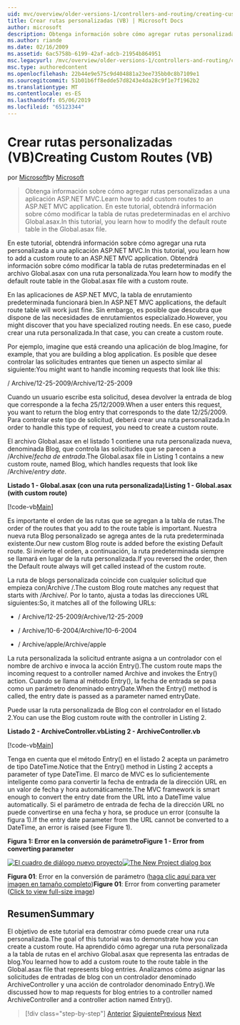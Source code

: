 ```yaml
---
uid: mvc/overview/older-versions-1/controllers-and-routing/creating-custom-routes-vb
title: Crear rutas personalizadas (VB) | Microsoft Docs
author: microsoft
description: Obtenga información sobre cómo agregar rutas personalizadas a una aplicación ASP.NET MVC. En este tutorial, obtendrá información sobre cómo modificar la tabla de rutas predeterminadas en el archivo Global.asax.
ms.author: riande
ms.date: 02/16/2009
ms.assetid: 6ac5758b-6199-42af-adcb-21954b864951
msc.legacyurl: /mvc/overview/older-versions-1/controllers-and-routing/creating-custom-routes-vb
msc.type: authoredcontent
ms.openlocfilehash: 22b44e9e575c9d404881a23ee735bb0c8b7109e1
ms.sourcegitcommit: 51b01b6ff8edde57d8243e4da28c9f1e7f1962b2
ms.translationtype: MT
ms.contentlocale: es-ES
ms.lasthandoff: 05/06/2019
ms.locfileid: "65123344"
---
```

# <a name="creating-custom-routes-vb"></a><span data-ttu-id="51612-104">Crear rutas personalizadas (VB)</span><span class="sxs-lookup"><span data-stu-id="51612-104">Creating Custom Routes (VB)</span></span>

<span data-ttu-id="51612-105">por [Microsoft](https://github.com/microsoft)</span><span class="sxs-lookup"><span data-stu-id="51612-105">by [Microsoft](https://github.com/microsoft)</span></span>

> <span data-ttu-id="51612-106">Obtenga información sobre cómo agregar rutas personalizadas a una aplicación ASP.NET MVC.</span><span class="sxs-lookup"><span data-stu-id="51612-106">Learn how to add custom routes to an ASP.NET MVC application.</span></span> <span data-ttu-id="51612-107">En este tutorial, obtendrá información sobre cómo modificar la tabla de rutas predeterminadas en el archivo Global.asax.</span><span class="sxs-lookup"><span data-stu-id="51612-107">In this tutorial, you learn how to modify the default route table in the Global.asax file.</span></span>

<span data-ttu-id="51612-108">En este tutorial, obtendrá información sobre cómo agregar una ruta personalizada a una aplicación ASP.NET MVC.</span><span class="sxs-lookup"><span data-stu-id="51612-108">In this tutorial, you learn how to add a custom route to an ASP.NET MVC application.</span></span> <span data-ttu-id="51612-109">Obtendrá información sobre cómo modificar la tabla de rutas predeterminadas en el archivo Global.asax con una ruta personalizada.</span><span class="sxs-lookup"><span data-stu-id="51612-109">You learn how to modify the default route table in the Global.asax file with a custom route.</span></span>

<span data-ttu-id="51612-110">En las aplicaciones de ASP.NET MVC, la tabla de enrutamiento predeterminada funcionará bien.</span><span class="sxs-lookup"><span data-stu-id="51612-110">In ASP.NET MVC applications, the default route table will work just fine.</span></span> <span data-ttu-id="51612-111">Sin embargo, es posible que descubra que dispone de las necesidades de enrutamientos especializado.</span><span class="sxs-lookup"><span data-stu-id="51612-111">However, you might discover that you have specialized routing needs.</span></span> <span data-ttu-id="51612-112">En ese caso, puede crear una ruta personalizada.</span><span class="sxs-lookup"><span data-stu-id="51612-112">In that case, you can create a custom route.</span></span>

<span data-ttu-id="51612-113">Por ejemplo, imagine que está creando una aplicación de blog.</span><span class="sxs-lookup"><span data-stu-id="51612-113">Imagine, for example, that you are building a blog application.</span></span> <span data-ttu-id="51612-114">Es posible que desee controlar las solicitudes entrantes que tienen un aspecto similar al siguiente:</span><span class="sxs-lookup"><span data-stu-id="51612-114">You might want to handle incoming requests that look like this:</span></span>

<span data-ttu-id="51612-115">/ Archive/12-25-2009</span><span class="sxs-lookup"><span data-stu-id="51612-115">/Archive/12-25-2009</span></span>

<span data-ttu-id="51612-116">Cuando un usuario escribe esta solicitud, desea devolver la entrada de blog que corresponde a la fecha 25/12/2009.</span><span class="sxs-lookup"><span data-stu-id="51612-116">When a user enters this request, you want to return the blog entry that corresponds to the date 12/25/2009.</span></span> <span data-ttu-id="51612-117">Para controlar este tipo de solicitud, deberá crear una ruta personalizada.</span><span class="sxs-lookup"><span data-stu-id="51612-117">In order to handle this type of request, you need to create a custom route.</span></span>

<span data-ttu-id="51612-118">El archivo Global.asax en el listado 1 contiene una ruta personalizada nueva, denominada Blog, que controla las solicitudes que se parecen a /Archive/*fecha de entrada*.</span><span class="sxs-lookup"><span data-stu-id="51612-118">The Global.asax file in Listing 1 contains a new custom route, named Blog, which handles requests that look like /Archive/*entry date*.</span></span>

<span data-ttu-id="51612-119">**Listado 1 - Global.asax (con una ruta personalizada)**</span><span class="sxs-lookup"><span data-stu-id="51612-119">**Listing 1 - Global.asax (with custom route)**</span></span>

[!code-vb[Main](creating-custom-routes-vb/samples/sample1.vb)]

<span data-ttu-id="51612-120">Es importante el orden de las rutas que se agregan a la tabla de rutas.</span><span class="sxs-lookup"><span data-stu-id="51612-120">The order of the routes that you add to the route table is important.</span></span> <span data-ttu-id="51612-121">Nuestra nueva ruta Blog personalizado se agrega antes de la ruta predeterminada existente.</span><span class="sxs-lookup"><span data-stu-id="51612-121">Our new custom Blog route is added before the existing Default route.</span></span> <span data-ttu-id="51612-122">Si invierte el orden, a continuación, la ruta predeterminada siempre se llamará en lugar de la ruta personalizada.</span><span class="sxs-lookup"><span data-stu-id="51612-122">If you reversed the order, then the Default route always will get called instead of the custom route.</span></span>

<span data-ttu-id="51612-123">La ruta de blogs personalizada coincide con cualquier solicitud que empieza con/Archive /.</span><span class="sxs-lookup"><span data-stu-id="51612-123">The custom Blog route matches any request that starts with /Archive/.</span></span> <span data-ttu-id="51612-124">Por lo tanto, ajusta a todas las direcciones URL siguientes:</span><span class="sxs-lookup"><span data-stu-id="51612-124">So, it matches all of the following URLs:</span></span>

- <span data-ttu-id="51612-125">/ Archive/12-25-2009</span><span class="sxs-lookup"><span data-stu-id="51612-125">/Archive/12-25-2009</span></span>

- <span data-ttu-id="51612-126">/ Archive/10-6-2004</span><span class="sxs-lookup"><span data-stu-id="51612-126">/Archive/10-6-2004</span></span>

- <span data-ttu-id="51612-127">/ Archive/apple</span><span class="sxs-lookup"><span data-stu-id="51612-127">/Archive/apple</span></span>

<span data-ttu-id="51612-128">La ruta personalizada la solicitud entrante asigna a un controlador con el nombre de archivo e invoca la acción Entry().</span><span class="sxs-lookup"><span data-stu-id="51612-128">The custom route maps the incoming request to a controller named Archive and invokes the Entry() action.</span></span> <span data-ttu-id="51612-129">Cuando se llama al método Entry(), la fecha de entrada se pasa como un parámetro denominado entryDate.</span><span class="sxs-lookup"><span data-stu-id="51612-129">When the Entry() method is called, the entry date is passed as a parameter named entryDate.</span></span>

<span data-ttu-id="51612-130">Puede usar la ruta personalizada de Blog con el controlador en el listado 2.</span><span class="sxs-lookup"><span data-stu-id="51612-130">You can use the Blog custom route with the controller in Listing 2.</span></span>

<span data-ttu-id="51612-131">**Listado 2 - ArchiveController.vb**</span><span class="sxs-lookup"><span data-stu-id="51612-131">**Listing 2 - ArchiveController.vb**</span></span>

[!code-vb[Main](creating-custom-routes-vb/samples/sample2.vb)]

<span data-ttu-id="51612-132">Tenga en cuenta que el método Entry() en el listado 2 acepta un parámetro de tipo DateTime.</span><span class="sxs-lookup"><span data-stu-id="51612-132">Notice that the Entry() method in Listing 2 accepts a parameter of type DateTime.</span></span> <span data-ttu-id="51612-133">El marco de MVC es lo suficientemente inteligente como para convertir la fecha de entrada de la dirección URL en un valor de fecha y hora automáticamente.</span><span class="sxs-lookup"><span data-stu-id="51612-133">The MVC framework is smart enough to convert the entry date from the URL into a DateTime value automatically.</span></span> <span data-ttu-id="51612-134">Si el parámetro de entrada de fecha de la dirección URL no puede convertirse en una fecha y hora, se produce un error (consulte la figura 1).</span><span class="sxs-lookup"><span data-stu-id="51612-134">If the entry date parameter from the URL cannot be converted to a DateTime, an error is raised (see Figure 1).</span></span>

<span data-ttu-id="51612-135">**Figura 1: Error en la conversión de parámetro**</span><span class="sxs-lookup"><span data-stu-id="51612-135">**Figure 1 - Error from converting parameter**</span></span>

<span data-ttu-id="51612-136">[![El cuadro de diálogo nuevo proyecto](creating-custom-routes-vb/_static/image1.jpg)](creating-custom-routes-vb/_static/image1.png)</span><span class="sxs-lookup"><span data-stu-id="51612-136">[![The New Project dialog box](creating-custom-routes-vb/_static/image1.jpg)](creating-custom-routes-vb/_static/image1.png)</span></span>

<span data-ttu-id="51612-137">**Figura 01**: Error en la conversión de parámetro ([haga clic aquí para ver imagen en tamaño completo](creating-custom-routes-vb/_static/image2.png))</span><span class="sxs-lookup"><span data-stu-id="51612-137">**Figure 01**: Error from converting parameter ([Click to view full-size image](creating-custom-routes-vb/_static/image2.png))</span></span>

## <a name="summary"></a><span data-ttu-id="51612-138">Resumen</span><span class="sxs-lookup"><span data-stu-id="51612-138">Summary</span></span>

<span data-ttu-id="51612-139">El objetivo de este tutorial era demostrar cómo puede crear una ruta personalizada.</span><span class="sxs-lookup"><span data-stu-id="51612-139">The goal of this tutorial was to demonstrate how you can create a custom route.</span></span> <span data-ttu-id="51612-140">Ha aprendido cómo agregar una ruta personalizada a la tabla de rutas en el archivo Global.asax que representa las entradas de blog.</span><span class="sxs-lookup"><span data-stu-id="51612-140">You learned how to add a custom route to the route table in the Global.asax file that represents blog entries.</span></span> <span data-ttu-id="51612-141">Analizamos cómo asignar las solicitudes de entradas de blog con un controlador denominado ArchiveController y una acción de controlador denominado Entry().</span><span class="sxs-lookup"><span data-stu-id="51612-141">We discussed how to map requests for blog entries to a controller named ArchiveController and a controller action named Entry().</span></span>

> [!div class="step-by-step"]
> <span data-ttu-id="51612-142">[Anterior](asp-net-mvc-controller-overview-vb.md)
> [Siguiente](creating-a-route-constraint-vb.md)</span><span class="sxs-lookup"><span data-stu-id="51612-142">[Previous](asp-net-mvc-controller-overview-vb.md)
[Next](creating-a-route-constraint-vb.md)</span></span>

